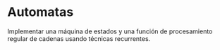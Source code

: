 Automatas
=========

Implementar una máquina de estados y una función de procesamiento regular de cadenas usando técnicas recurrentes.
